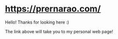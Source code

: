 # https://prernarao.com/

Hello! Thanks for looking here :)

The link above will take you to my personal web page!
